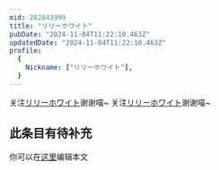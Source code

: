 ```yaml
---
mid: 262843999
title: "リリーホワイト"
pubDate: "2024-11-04T11:22:10.463Z"
updatedDate: "2024-11-04T11:22:10.463Z"
profile:
  {
    Nickname: ["リリーホワイト"],
  }
---
```


关注[リリーホワイト](https://space.bilibili.com/262843999)谢谢喵~ 关注[リリーホワイト](https://space.bilibili.com/262843999)谢谢喵~

## 此条目有待补充
你可以在[这里](https://github.com/Yuhanawa/VTuber.ICU-Content/edit/master/v/リリーホワイト/index.md)编辑本文
